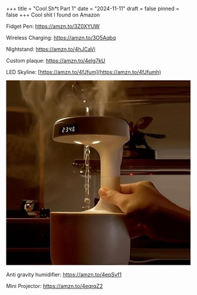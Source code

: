 +++
title = "Cool Sh*t Part 1"
date = "2024-11-11"
draft = false
pinned = false
+++
Cool shit I found on Amazon

Fidget Pen: <https://amzn.to/3Z0XYUW>

Wireless Charging: <https://amzn.to/3O5Aqbq>

NIghtstand: <https://amzn.to/4hJCaVi>

Custom plaque: <https://amzn.to/4elg7kU>

LED Skyline: [https://amzn.to/4fJfum](https://amzn.to/4fJfumh)

![](2e595ad10d2a6b74503dc6d2b6753152275a0af0_original.jpeg)

Anti gravity humidifier: <https://amzn.to/4epSvf1>

Mini Projector: <https://amzn.to/4eqrqZ2>